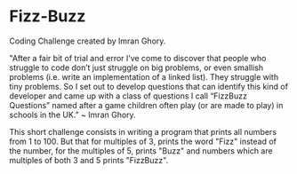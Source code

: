 # Fizz-Buzz
Coding Challenge created by Imran Ghory.

"After a fair bit of trial and error I’ve come to discover that people who struggle to code don’t just struggle on big problems, or even smallish problems (i.e. write an implementation of a linked list). They struggle with tiny problems. 
So I set out to develop questions that can identify this kind of developer and came up with a class of questions I call “FizzBuzz Questions” named after a game children often play (or are made to play) in schools in the UK.” ~ Imran Ghory.

This short challenge consists in writing a program that prints all numbers from 1 to 100. But that for multiples of 3, prints the word "Fizz" instead of the number, for the multiples of 5, prints "Buzz" and numbers which are multiples of both 3 and 5 prints "FizzBuzz".
